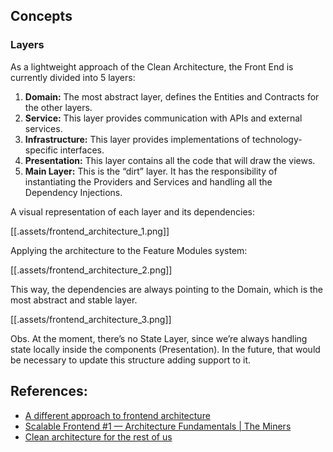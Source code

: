 ## Concepts

### Layers
As a lightweight approach of the Clean Architecture, the Front End is currently divided into 5 layers:

1. **Domain:** The most abstract layer, defines the Entities and Contracts for the other layers.
2. **Service:**  This layer provides communication with APIs and external services.
3. **Infrastructure:** This layer provides implementations of technology-specific interfaces.
4. **Presentation:** This layer contains all the code that will draw the views.
5. **Main Layer:** This is the “dirt” layer. It has the responsibility of instantiating the Providers and Services and handling all the Dependency Injections.

A visual representation of each layer and its dependencies:

[[.assets/frontend_architecture_1.png]]

Applying the architecture to the Feature Modules system:

[[.assets/frontend_architecture_2.png]]

This way, the dependencies are always pointing to the Domain, which is the most abstract and stable layer.

[[.assets/frontend_architecture_3.png]]

Obs. At the moment, there’s no State Layer, since we’re always handling state locally inside the components (Presentation). In the future, that would be necessary to update this structure adding support to it.

## References:

* [A different approach to frontend architecture](https://dev.to/huytaquoc/a-different-approach-to-frontend-architecture-38d4)
* [Scalable Frontend #1 — Architecture Fundamentals | The Miners](https://blog.codeminer42.com/scalable-frontend-1-architecture-9b80a16b8ec7/)
* [Clean architecture for the rest of us](https://pusher.com/tutorials/clean-architecture-introduction/)
